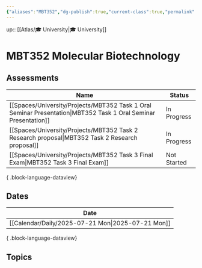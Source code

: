 ```yaml
---
{"aliases":"MBT352","dg-publish":true,"current-class":true,"permalink":"/spaces/university/classes/mbt-352-molecular-biotechnology/","dgPassFrontmatter":true}
---
```



up:: [[Atlas/🎓 University\|🎓 University]]

# MBT352 Molecular Biotechnology

## Assessments

| Name                                                                                                               | Status      |
| ------------------------------------------------------------------------------------------------------------------ | ----------- |
| [[Spaces/University/Projects/MBT352 Task 1 Oral Seminar Presentation\|MBT352 Task 1 Oral Seminar Presentation]] | In Progress |
| [[Spaces/University/Projects/MBT352 Task 2 Research proposal\|MBT352 Task 2 Research proposal]]                 | In Progress |
| [[Spaces/University/Projects/MBT352 Task 3 Final Exam\|MBT352 Task 3 Final Exam]]                               | Not Started |

{ .block-language-dataview}

## Dates

| Date                                                 |
| ---------------------------------------------------- |
| [[Calendar/Daily/2025-07-21 Mon\|2025-07-21 Mon]] |

{ .block-language-dataview}

## Topics
